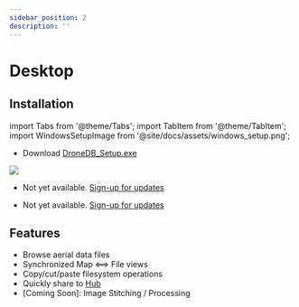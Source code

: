 ```yaml
---
sidebar_position: 2
description: ''
---
```


# Desktop

## Installation

import Tabs from '@theme/Tabs';
import TabItem from '@theme/TabItem';
import WindowsSetupImage from '@site/docs/assets/windows_setup.png';

<Tabs>
  <TabItem value="windows" label="Windows" default>
    <ul><li>Download <a href="https://github.com/DroneDB/ddb-desktop/releases/download/v1.1.0/DroneDB_Setup.exe">DroneDB_Setup.exe</a></li></ul>
    <img src={WindowsSetupImage} />
  </TabItem>
  <TabItem value="macOS" label="macOS">
    <ul><li>Not yet available. <a href="https://docs.google.com/forms/d/e/1FAIpQLSc8OBm-j01XUrUZ2bo3nhh5SdGEVgY_gIJh9qQ2NqqWVUTABA/viewform">Sign-up for updates</a></li></ul>
  </TabItem>
  <TabItem value="linux" label="Linux">
    <ul><li>Not yet available. <a href="https://docs.google.com/forms/d/e/1FAIpQLSemnkHuE01Tpn-wjFm2xeZDx56OTzimrWdBYVbmsivCR_FPqA/viewform?usp=sf_link">Sign-up for updates</a></li></ul>
  </TabItem>
</Tabs>

## Features

 * Browse aerial data files
 * Synchronized Map <==> File views
 * Copy/cut/paste filesystem operations
 * Quickly share to [Hub](https://hub.dronedb.app)
 * [Coming Soon]: Image Stitching / Processing

<!-- 
## Get a License

 *  -->